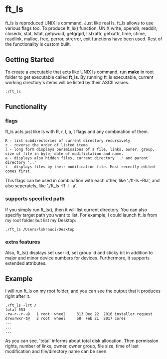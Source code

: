 # ft_ls
ft_ls is reproduced UNIX ls command. Just like real ls, ft_ls allows to use various flags too.
To produce ft_ls() function, UNIX write, opendir, readdir, closedir, stat, lstat, getpwuid, getgrgid, listxattr, getxattr, time, ctime, readlink, malloc, free, perror, strerror, exit functions have been used. Rest of the functionality is custom built.

## Getting Started
To create a executable that acts like UNIX ls command, run **make** in root folder to get executable called **ft_ls**.
By running ft_ls executable, current working directory's items will be listed by their ASCII values.

```
./ft_ls
```
## Functionality
### flags
ft_ls acts just like ls with R, r, l, a, t flags and any combination of them.
```
R - list subdirectories of current directory recursively
r - reverse the order of listed items
l - long form displays persmissions of a file, links, owner, group,
size of file in byte, date of modifictation and name.
a - displays also hidden files, current directory '.' and parent directory '..'
t - displays files by their modification file. Most recently edited comes first.
```
This flags can be used in combination with each other, like './ft-ls -Rla', and also
seperately, like './ft_ls -R -l -a'.
### supports specified path
If you simply run ft_ls(), then it will list current directory. You can also specifiy
target path you want to list. For example, I could launch ft_ls from my root folder but list my Desktop:
```
./ft_ls /Users/lskrauci/Desktop
```
### extra features
Also, ft_ls() displays set user id, set group id and sticky bit in addition to major
and minor device numbers for devices. Furthermore, it supports extended attributes.

## Example
I will run ft_ls on my root folder, and you can see the output that it produces right after it.
```
./ft_ls -lrt /
total 553
-rw-r--r--@   1 root  wheel     313 Dec 22  2016 installer.request
drwxrwxr-t@   2 root  wheel     68  Feb 21  2017 cores
...
...
...
```
As you can see, 'total' informs about total disk allocation. Then permission rights, number of links, owner, owner group, file size, time of last modification and file/directory name can be seen.

